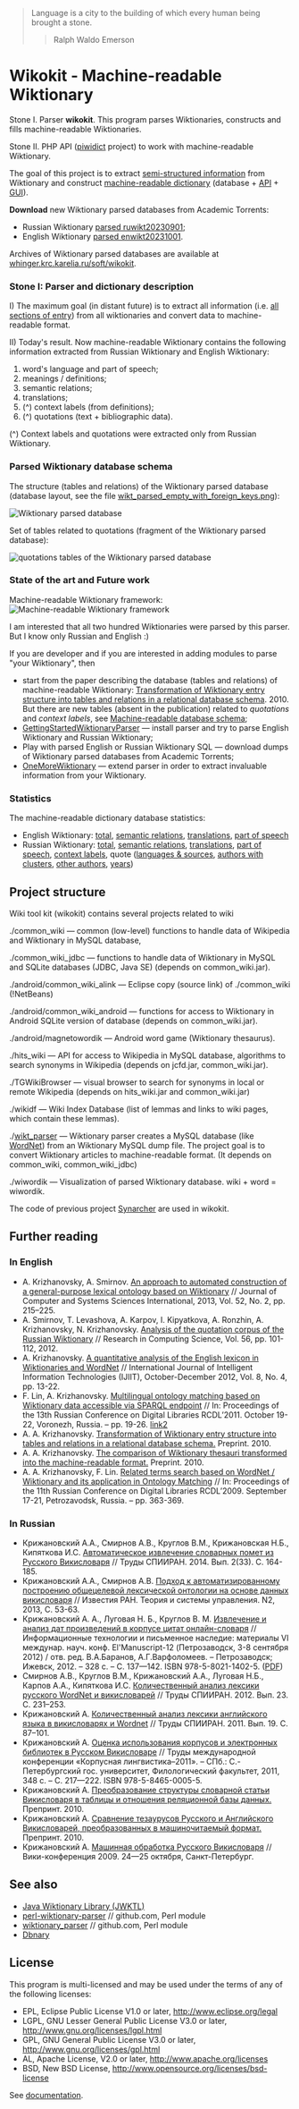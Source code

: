 <blockquote>
<p>Language is a city to the building of which every human being brought a stone.</p>
<blockquote><p>Ralph Waldo Emerson</p></blockquote>
</blockquote>

# Wikokit - Machine-readable Wiktionary

Stone I. Parser <b>wikokit</b>. This program parses Wiktionaries, constructs and fills machine-readable Wiktionaries.

Stone II. PHP API ([piwidict](https://github.com/componavt/piwidict) project) to work with machine-readable Wiktionary.

<!--Stone III. Dictionary kiwidict. A visual interface to the parsed English Wiktionary and Russian Wiktionary databases.
-->
The goal of this project is to extract [semi-structured information](http://en.wikipedia.org/wiki/Semi-structured_data) from Wiktionary and construct [machine-readable dictionary](http://en.wikipedia.org/wiki/Machine-readable_dictionary) (database + [API](http://en.wikipedia.org/wiki/API) + [GUI](http://en.wikipedia.org/wiki/GUI)).

**Download** new Wiktionary parsed databases from Academic Torrents:
  * Russian Wiktionary [parsed ruwikt20230901](https://academictorrents.com/details/df5f4f51a50d6ff24f5ee748a7290ae3c490eaac);
  * English Wiktionary [parsed enwikt20231001](https://academictorrents.com/details/d0c67ff5bdba2ca1b1f20ec756d554bc85142537).

 Archives of Wiktionary parsed databases are available at [whinger.krc.karelia.ru/soft/wikokit](http://whinger.krc.karelia.ru/soft/wikokit/index.html).

<!--### Stone III: Dictionary kiwidict - Android applications

  * [kiwidict](https://play.google.com/store/apps/details?id=wikokit.kiwidict.enwikt) offline multilingual dictionary and thesaurus based on the English Wiktionary.
  * [kiwidict-ru](https://play.google.com/store/apps/details?id=wikokit.kiwidict) offline multilingual dictionary and thesaurus based on the Russian Wiktionary.
  * [magnetowordik](https://market.android.com/details?id=wordik.magneto) word game based on data extracted from the English Wiktionary.

Graphical user interface (kiwidict and kiwidict-ru) supports (see [release_notes.txt](https://github.com/componavt/wikokit/blob/master/wiwordik/release_notes.txt)):
  * words filtering by language code (e.g. de, fr)
  * wildcard characters: the percent sign (%) matches zero or more characters, and underscore (_) a single character;
  * todo: list of words only with meanings and / or semantic relations (use checkboxes).

After installation you can find the parsed Wiktionary database in SQLite format on your phone in the folder `SD card/kiwidict/`.
-->
### Stone I: Parser and dictionary description

I) The maximum goal (in distant future) is to extract all information (i.e. [all sections of entry](http://en.wiktionary.org/wiki/Wiktionary:ELE)) from all wiktionaries and convert data to machine-readable format.

II) Today's result. Now machine-readable Wiktionary contains the following information extracted from Russian Wiktionary and English Wiktionary:
  1. word's language and part of speech;
  2. meanings / definitions;
  3. semantic relations;
  4. translations;
  5. (^) context labels (from definitions);
  6. (^) quotations (text + bibliographic data).

(^) Context labels and quotations were extracted only from Russian Wiktionary.


### Parsed Wiktionary database schema

The structure (tables and relations) of the Wiktionary parsed database (database layout, see the file [wikt_parsed_empty_with_foreign_keys.png](https://raw.githubusercontent.com/componavt/wikokit/master/wikt_parser/doc/screenshots/wikt_parsed_empty_with_foreign_keys.png)):

![Wiktionary parsed database](https://raw.githubusercontent.com/componavt/wikokit/master/wikt_parser/doc/screenshots/wikt_parsed_empty_with_foreign_keys.png)

Set of tables related to quotations (fragment of the Wiktionary parsed database):

![quotations tables of the Wiktionary parsed database](https://raw.githubusercontent.com/componavt/wikokit/master/wiki/wiwordik.attach/db_scheme/quote_tables.png)


### State of the art and Future work 

Machine-readable Wiktionary framework:
![Machine-readable Wiktionary framework](https://raw.githubusercontent.com/componavt/wikokit/master/wiki/wiwordik.attach/db_scheme/MRDW_framework_external_applications.png)

I am interested that all two hundred Wiktionaries were parsed by this parser. But I know only Russian and English :)

If you are developer and if you are interested in adding modules to parse "your Wiktionary", then 
  * start from the paper describing the database (tables and relations) of machine-readable Wiktionary: [Transformation of Wiktionary entry structure into tables and relations in a relational database schema](http://arxiv.org/abs/1011.1368). 2010. But there are new tables (absent in the publication) related to _quotations_ and _context labels_, see [Machine-readable database schema](https://github.com/componavt/wikokit/blob/wiki/File_wikt_parsed_empty_sql.md#machine-readable-database-schema);
  * [GettingStartedWiktionaryParser](https://github.com/componavt/wikokit/blob/wiki/GettingStartedWiktionaryParser.md) &mdash; install parser and try to parse English Wiktionary and Russian Wiktionary;
  * Play with parsed English or Russian Wiktionary SQL — download dumps of Wiktionary parsed databases from Academic Torrents;
  * [OneMoreWiktionary](https://github.com/componavt/wikokit/blob/wiki/OneMoreWiktionary.md) &mdash; extend parser in order to extract invaluable information from your Wiktionary.

### Statistics ###

The machine-readable dictionary database statistics:
  * English Wiktionary: [total](http://en.wiktionary.org/wiki/User:AKA_MBG/Statistics:Parameters_of_the_database_created_by_the_Wiktionary_parser), [semantic relations](http://en.wiktionary.org/wiki/User:AKA_MBG/Statistics:Semantic_relations), [translations](http://en.wiktionary.org/wiki/User:AKA_MBG/Statistics:Translations), [part of speech](http://en.wiktionary.org/wiki/User:AKA_MBG/Statistics:POS)
  * Russian Wiktionary: [total](http://ru.wiktionary.org/wiki/%D0%A3%D1%87%D0%B0%D1%81%D1%82%D0%BD%D0%B8%D0%BA:AKA_MBG/%D0%A1%D1%82%D0%B0%D1%82%D0%B8%D1%81%D1%82%D0%B8%D0%BA%D0%B0:%D0%A0%D0%B0%D0%B7%D0%BC%D0%B5%D1%80%D1%8B_%D0%B1%D0%B0%D0%B7%D1%8B_%D0%B4%D0%B0%D0%BD%D0%BD%D1%8B%D1%85,_%D1%81%D0%BE%D0%B7%D0%B4%D0%B0%D0%BD%D0%BD%D0%BE%D0%B9_%D0%BF%D0%B0%D1%80%D1%81%D0%B5%D1%80%D0%BE%D0%BC_%D0%92%D0%B8%D0%BA%D0%B8%D1%81%D0%BB%D0%BE%D0%B2%D0%B0%D1%80%D1%8F), [semantic relations](http://ru.wiktionary.org/wiki/%D0%A3%D1%87%D0%B0%D1%81%D1%82%D0%BD%D0%B8%D0%BA:AKA_MBG/%D0%A1%D1%82%D0%B0%D1%82%D0%B8%D1%81%D1%82%D0%B8%D0%BA%D0%B0:%D0%A1%D0%B5%D0%BC%D0%B0%D0%BD%D1%82%D0%B8%D1%87%D0%B5%D1%81%D0%BA%D0%B8%D0%B5_%D0%BE%D1%82%D0%BD%D0%BE%D1%88%D0%B5%D0%BD%D0%B8%D1%8F), [translations](http://ru.wiktionary.org/wiki/%D0%A3%D1%87%D0%B0%D1%81%D1%82%D0%BD%D0%B8%D0%BA:AKA_MBG/%D0%A1%D1%82%D0%B0%D1%82%D0%B8%D1%81%D1%82%D0%B8%D0%BA%D0%B0:%D0%9F%D0%B5%D1%80%D0%B5%D0%B2%D0%BE%D0%B4%D1%8B), [part of speech](http://ru.wiktionary.org/wiki/%D0%A3%D1%87%D0%B0%D1%81%D1%82%D0%BD%D0%B8%D0%BA:AKA_MBG/%D0%A1%D1%82%D0%B0%D1%82%D0%B8%D1%81%D1%82%D0%B8%D0%BA%D0%B0:POS), [context labels](https://ru.wiktionary.org/wiki/%D0%A3%D1%87%D0%B0%D1%81%D1%82%D0%BD%D0%B8%D0%BA:AKA_MBG/%D0%A1%D1%82%D0%B0%D1%82%D0%B8%D1%81%D1%82%D0%B8%D0%BA%D0%B0:%D0%9F%D0%BE%D0%BC%D0%B5%D1%82%D1%8B), quote ([languages & sources](http://ru.wiktionary.org/wiki/%D0%A3%D1%87%D0%B0%D1%81%D1%82%D0%BD%D0%B8%D0%BA:AKA_MBG/%D0%A1%D1%82%D0%B0%D1%82%D0%B8%D1%81%D1%82%D0%B8%D0%BA%D0%B0:%D0%A6%D0%B8%D1%82%D0%B0%D1%82%D1%8B), [authors with clusters](http://ru.wiktionary.org/wiki/%D0%A3%D1%87%D0%B0%D1%81%D1%82%D0%BD%D0%B8%D0%BA:AKA_MBG/%D0%A1%D1%82%D0%B0%D1%82%D0%B8%D1%81%D1%82%D0%B8%D0%BA%D0%B0:%D0%A6%D0%B8%D1%82%D0%B0%D1%82%D1%8B_%28%D0%B0%D0%B2%D1%82%D0%BE%D1%80%D1%8B%29), [other authors](http://ru.wiktionary.org/wiki/%D0%A3%D1%87%D0%B0%D1%81%D1%82%D0%BD%D0%B8%D0%BA:AKA_MBG/%D0%A1%D1%82%D0%B0%D1%82%D0%B8%D1%81%D1%82%D0%B8%D0%BA%D0%B0:%D0%A6%D0%B8%D1%82%D0%B0%D1%82%D1%8B_%28%D0%B0%D0%B2%D1%82%D0%BE%D1%80%D1%8B,_%D0%B1%D0%B5%D0%B7_%D0%BA%D0%BB%D0%B0%D1%81%D1%82%D0%B5%D1%80%D0%BE%D0%B2%29), [years](http://ru.wiktionary.org/wiki/%D0%A3%D1%87%D0%B0%D1%81%D1%82%D0%BD%D0%B8%D0%BA:AKA_MBG/%D0%A1%D1%82%D0%B0%D1%82%D0%B8%D1%81%D1%82%D0%B8%D0%BA%D0%B0:%D0%A6%D0%B8%D1%82%D0%B0%D1%82%D1%8B_%28%D0%B4%D0%B0%D1%82%D0%B0%29))

## Project structure ##

Wiki tool kit (wikokit) contains several projects related to wiki

./common_wiki — common (low-level) functions to handle data of Wikipedia and Wiktionary in MySQL database,

./common_wiki_jdbc — functions to handle data of Wiktionary in MySQL and SQLite databases (JDBC, Java SE) (depends on common_wiki.jar).

./android/common_wiki_alink — Eclipse copy (source link) of ./common_wiki (!NetBeans)

./android/common_wiki_android — functions for access to Wiktionary in Android SQLite version of database (depends on common_wiki.jar).

./android/magnetowordik — Android word game (Wiktionary thesaurus).

./hits_wiki — API for access to Wikipedia in MySQL database, algorithms to search synonyms in Wikipedia (depends on jcfd.jar, common_wiki.jar).

./TGWikiBrowser — visual browser to search for synonyms in local or remote Wikipedia (depends on hits_wiki.jar and common_wiki.jar)

./wikidf — Wiki Index Database (list of lemmas and links to wiki pages, which contain these lemmas).

./[wikt_parser](https://github.com/componavt/wikokit/blob/wiki/GettingStartedWiktionaryParser.md) — Wiktionary parser creates a MySQL database (like [WordNet](http://en.wikipedia.org/wiki/WordNet)) from an Wiktionary MySQL dump file. The project goal is to convert Wiktionary articles to machine-readable format. (It depends on common_wiki, common_wiki_jdbc)

./wiwordik — Visualization of parsed Wiktionary database. wiki + word = wiwordik.

The code of previous project [Synarcher](http://synarcher.sourceforge.net/) are used in wikokit.

## Further reading ##
### In English ###
  * A. Krizhanovsky, A. Smirnov. [An approach to automated construction of a general-purpose lexical ontology based on Wiktionary](https://link.springer.com/content/pdf/10.1134%2FS1064230713020068.pdf) // Journal of Computer and Systems Sciences International, 2013, Vol. 52, No. 2, pp. 215–225.
  * A. Smirnov, T. Levashova, A. Karpov, I. Kipyatkova, A. Ronzhin, A. Krizhanovsky, N. Krizhanovsky. [Analysis of the quotation corpus of the Russian Wiktionary](http://www.rcs.cic.ipn.mx/rcs/2012_56/RCS_56_2012.pdf#page=101) // Research in Computing Science, Vol. 56, pp. 101-112, 2012.
  * A. Krizhanovsky. [A quantitative analysis of the English lexicon in Wiktionaries and WordNet](http://mathem.krc.karelia.ru/publ.php?id=11611&plang=e) // International Journal of Intelligent Information Technologies (IJIIT), October-December 2012, Vol. 8, No. 4, pp. 13-22.
  * F. Lin, A. Krizhanovsky. [Multilingual ontology matching based on Wiktionary data accessible via SPARQL endpoint](http://arxiv.org/abs/1109.0732) // In: Proceedings of the 13th Russian Conference on Digital Libraries RCDL’2011. October 19-22, Voronezh, Russia. – pp. 19-26. [link2](http://ceur-ws.org/Vol-803/paper1.pdf)
  * A. A. Krizhanovsky. [Transformation of Wiktionary entry structure into tables and relations in a relational database schema.](http://arxiv.org/abs/1011.1368) Preprint. 2010.
  * A. A. Krizhanovsky. [The comparison of Wiktionary thesauri transformed into the machine-readable format.](http://arxiv.org/abs/1006.5040) Preprint. 2010.
  * A. A. Krizhanovsky, F. Lin. [Related terms search based on WordNet / Wiktionary and its application in Ontology Matching](http://arxiv.org/abs/0907.2209) // In: Proceedings of the 11th Russian Conference on Digital Libraries RCDL’2009. September 17-21, Petrozavodsk, Russia. – pp. 363-369.

### In Russian ###
  * Крижановский А.А., Смирнов А.В., Круглов В.М., Крижановская Н.Б., Кипяткова И.С. [Автоматическое извлечение словарных помет из Русского Викисловаря](http://mathem.krc.karelia.ru/publ.php?id=12043&plang=r) //  Труды СПИИРАН. 2014. Вып. 2(33). С. 164-185.
  * Крижановский А.А., Смирнов А.В. [Подход к автоматизированному построению общецелевой лексической онтологии на основе данных викисловаря](http://mathem.krc.karelia.ru/publ.php?id=11217&plang=r) // Известия РАН. Теория и системы управления. N2, 2013, С. 53-63.
  * Крижановский А. А., Луговая Н. Б., Круглов В. М. [Извлечение и анализ дат произведений в корпусе цитат онлайн-словаря](http://textualheritage.org/content/view/398/188/lang,russian/) // Информационные технологии и письменное наследие: материалы VI междунар. науч. конф. El'Manuscript-12 (Петрозаводск, 3-8 сентября 2012) / отв. ред. В.А.Баранов, А.Г.Варфоломеев. – Петрозаводск; Ижевск, 2012. – 328 с. – C. 137—142. ISBN 978-5-8021-1402-5. ([PDF](http://textualheritage.org/component/option,com_docman/task,doc_download/gid,290/Itemid,/lang,russian/))
  * Смирнов А.В., Круглов В.М., Крижановский А.А., Луговая Н.Б., Карпов А.А., Кипяткова И.С. [Количественный анализ лексики русского WordNet и викисловарей](http://mathem.krc.karelia.ru/publ.php?id=10626&plang=r) // Труды СПИИРАН. 2012. Вып. 23. С. 231–253.
  * Крижановский А. [Количественный анализ лексики английского языка в викисловарях и Wordnet](http://mathem.krc.karelia.ru/publ.php?id=10009&plang=r) // Труды СПИИРАН. 2011. Вып. 19. С. 87–101.
  * Крижановский А. [Оценка использования корпусов и электронных библиотек в Русском Викисловаре](http://mathem.krc.karelia.ru/publ.php?id=13359&plang=r) // Труды международной конференции «Корпусная лингвистика–2011». – СПб.: С.-Петербургский гос. университет, Филологический факультет, 2011, 348 с. – C. 217—222. ISBN 978-5-8465-0005-5.
  * Крижановский А. [Преобразование структуры словарной статьи Викисловаря в таблицы и отношения реляционной базы данных.](http://mathem.krc.karelia.ru/publ.php?id=18513&plang=r) Препринт. 2010.
  * Крижановский А. [ Сравнение тезаурусов Русского и Английского Викисловарей, преобразованных в машиночитаемый формат.](http://mathem.krc.karelia.ru/publ.php?id=18512&plang=r) Препринт. 2010.
  * Крижановский А. [Машинная обработка Русского Викисловаря](https://w.wiki/4S7) // Вики-конференция 2009. 24—25 октября, Санкт-Петербург.

## See also ##
  * [Java Wiktionary Library (JWKTL)](https://dkpro.github.io/dkpro-jwktl/)
  * [perl-wiktionary-parser](https://github.com/clbecker/perl-wiktionary-parser/) // github.com, Perl module
  * [wiktionary_parser](https://github.com/benreynwar/wiktionary-parser/tree/master/wiktionary_parser) // github.com, Perl module
  * [Dbnary](http://kaiko.getalp.org/about-dbnary/)

## License ##

This program is multi-licensed and may be used under the terms of any of the following licenses:
  * EPL, Eclipse Public License V1.0 or later, http://www.eclipse.org/legal
  * LGPL, GNU Lesser General Public License V3.0 or later, http://www.gnu.org/licenses/lgpl.html
  * GPL, GNU General Public License V3.0 or later, http://www.gnu.org/licenses/gpl.html
  * AL, Apache License, V2.0 or later, http://www.apache.org/licenses
  * BSD, New BSD License, http://www.opensource.org/licenses/bsd-license

See [documentation](https://github.com/componavt/wikokit/wiki).
